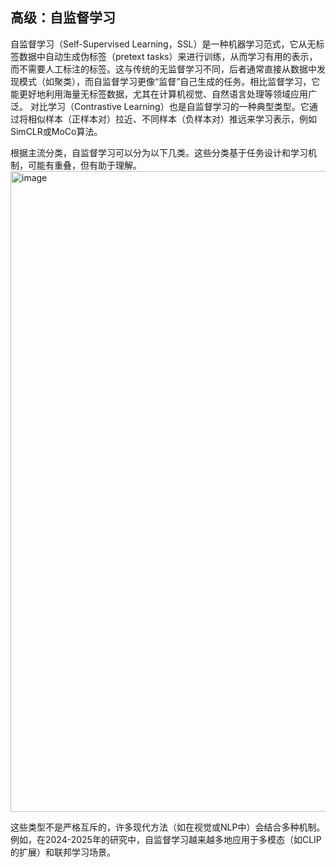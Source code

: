 ## 高级：自监督学习
自监督学习（Self-Supervised Learning，SSL）是一种机器学习范式，它从无标签数据中自动生成伪标签（pretext tasks）来进行训练，从而学习有用的表示，而不需要人工标注的标签。这与传统的无监督学习不同，后者通常直接从数据中发现模式（如聚类），而自监督学习更像“监督”自己生成的任务。相比监督学习，它能更好地利用海量无标签数据，尤其在计算机视觉、自然语言处理等领域应用广泛。
对比学习（Contrastive Learning）也是自监督学习的一种典型类型。它通过将相似样本（正样本对）拉近、不同样本（负样本对）推远来学习表示，例如SimCLR或MoCo算法。

根据主流分类，自监督学习可以分为以下几类。这些分类基于任务设计和学习机制，可能有重叠，但有助于理解。
<img width="1235" height="1025" alt="image" src="https://github.com/user-attachments/assets/86c7af28-5fc7-4e65-a742-63146b6de698" />  

这些类型不是严格互斥的，许多现代方法（如在视觉或NLP中）会结合多种机制。例如，在2024-2025年的研究中，自监督学习越来越多地应用于多模态（如CLIP的扩展）和联邦学习场景。 
